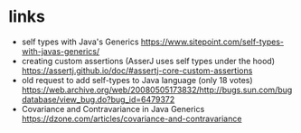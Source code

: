 

# links

- self types with Java's Generics https://www.sitepoint.com/self-types-with-javas-generics/
- creating custom assertions (AsserJ uses self types under the hood) https://assertj.github.io/doc/#assertj-core-custom-assertions
- old request to add self-types to Java language (only 18 votes) https://web.archive.org/web/20080505173832/http://bugs.sun.com/bugdatabase/view_bug.do?bug_id=6479372
- Covariance and Contravariance in Java Generics https://dzone.com/articles/covariance-and-contravariance
